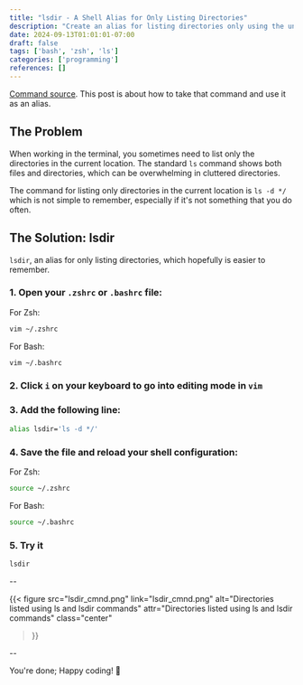 ```yaml
---
title: "lsdir - A Shell Alias for Only Listing Directories"
description: "Create an alias for listing directories only using the unix/linux ls command"
date: 2024-09-13T01:01:01-07:00
draft: false
tags: ['bash', 'zsh', 'ls']
categories: ['programming']
references: []
---
```


[Command source](https://stackoverflow.com/a/29264762/7974948). This post is about how to take that command and use it as an alias.

## The Problem

When working in the terminal, you sometimes need to list only the directories in the current location. The standard `ls` command shows both files and directories, which can be overwhelming in cluttered directories.

The command for listing only directories in the current location is `ls -d */` which is not simple to remember, especially if it's not something that you do often.

## The Solution: lsdir

`lsdir`, an alias for only listing directories, which hopefully is easier to remember.
### 1. Open your `.zshrc` or `.bashrc` file:

   For Zsh:
   ```zsh
   vim ~/.zshrc
   ```

   For Bash:
   ```zsh
   vim ~/.bashrc
   ```

### 2. Click `i` on your keyboard to go into editing mode in `vim`

### 3. Add the following line:
   ```zsh
   alias lsdir='ls -d */'
   ```
### 4. Save the file and reload your shell configuration:

   For Zsh:
   ```zsh
   source ~/.zshrc
   ```

   For Bash:
   ```zsh
   source ~/.bashrc
   ```

### 5. Try it

   ```zsh
   lsdir
   ```

--

{{< figure
src="lsdir_cmnd.png" 
link="lsdir_cmnd.png" 
alt="Directories listed using ls and lsdir commands"
attr="Directories listed using ls and lsdir commands"
class="center"
>}}

--

You're done; Happy coding! 👾